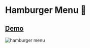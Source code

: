 # Hamburger Menu 🍔



## [Demo](https://60-fps.surge.sh)

![hamburger menu](https://raw.githubusercontent.com/gokulkrishh/hamburger-menu/master/hamburger-menu.gif)

